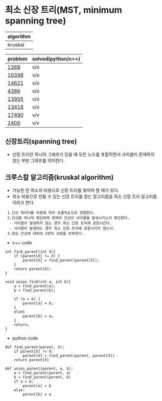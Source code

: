 # 최소 신장 트리(MST, minimum spanning tree)

|algorithm|
|---|
|kruskal|

|problem|solved(python/c++)|
|---|---|
|[1368](https://www.acmicpc.net/problem/1368)|v/o|
|[16398](https://www.acmicpc.net/problem/16398)|v/o|
|[14621](https://www.acmicpc.net/problem/14621)|v/o|
|[4386](https://www.acmicpc.net/problem/4386)|v/o|
|[13905](https://www.acmicpc.net/problem/13905)|v/o|
|[13418](https://www.acmicpc.net/problem/13418)|v/o|
|[17490](https://www.acmicpc.net/problem/17490)|v/v|
|[2406](https://www.acmicpc.net/problem/2406)|v/v|

## 신장트리(spanning tree)
- 신장 트리란 하나의 그래프가 있을 때 모든 노드를 포함하면서 사이클이 존재하지 않는 부분 그래프를 의미한다.

## 크루스칼 알고리즘(kruskal algorithm)
- 가능한 한 최소의 비용으로 신장 트리를 찾아야 할 때가 있다.
- 최소 비용으로 만들 수 있는 신장 트리를 찾는 알고리즘을 최소 신장 트리 알고리즘이라고 한다.

~~~
 1.간선 데이터를 비용에 따라 오름차순으로 정렬한다.
 2.간선을 하나씩 확인하며 현재의 간선이 사이클을 발생시키는지 확인한다.
  - 사이클이 발생하지 않는 경우 최소 신장 트리에 포함시킨다.
  - 사이클이 발생하는 경우 최소 신장 트리에 포함시키지 않는다.
 3.모든 간선에 대하여 2번의 과정을 반복한다.
~~~

- c++ code
~~~
int find_parent(int X){
    if (parent[X] != X) {
        parent[X] = find_parent(parent[X]);
    }
    return parent[X];
}

void union_find(int a, int b){
    a = find_parent(a);
    b = find_parent(b);
    
    if (a > b) {
        parent[a] = b;
    }
    else{
        parent[b] = a;
    }
    return;
}
~~~

- python code
~~~
def find_parent(parent, X):
    if parent[X] != X:
        parent[X] = find_parent(parent, parent[X])
    return parent[X]

def union_parent(parent, a, b):
    a = find_parent(parent, a)
    b = find_parent(parent, b)
    if a > b:
        parent[a] = b
    else:
        parent[b] = a
~~~
